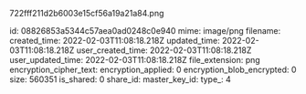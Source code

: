 722fff211d2b6003e15cf56a19a21a84.png

id: 08826853a5344c57aea0ad0248c0e940
mime: image/png
filename: 
created_time: 2022-02-03T11:08:18.218Z
updated_time: 2022-02-03T11:08:18.218Z
user_created_time: 2022-02-03T11:08:18.218Z
user_updated_time: 2022-02-03T11:08:18.218Z
file_extension: png
encryption_cipher_text: 
encryption_applied: 0
encryption_blob_encrypted: 0
size: 560351
is_shared: 0
share_id: 
master_key_id: 
type_: 4